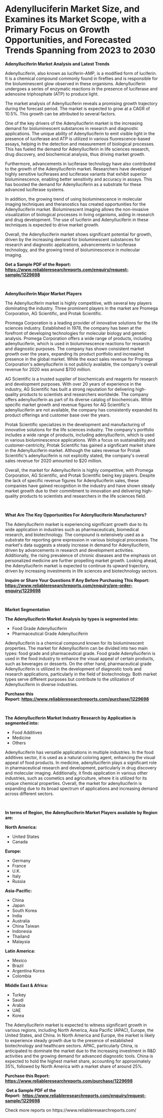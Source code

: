 <p><h1>Adenylluciferin Market Size, and Examines its Market Scope, with a Primary Focus on Growth Opportunities, and Forecasted Trends Spanning from 2023 to 2030</h1></p><p><strong>Adenylluciferin Market Analysis and Latest Trends</strong></p>
<p><p>Adenylluciferin, also known as luciferin-AMP, is a modified form of luciferin. It is a chemical compound commonly found in fireflies and is responsible for the bioluminescent glow observed in these organisms. Adenylluciferin undergoes a series of enzymatic reactions in the presence of luciferase and adenosine triphosphate (ATP) to produce light.</p><p>The market analysis of Adenylluciferin reveals a promising growth trajectory during the forecast period. The market is expected to grow at a CAGR of 10.5%. This growth can be attributed to several factors.</p><p>One of the key drivers of the Adenylluciferin market is the increasing demand for bioluminescent substances in research and diagnostic applications. The unique ability of Adenylluciferin to emit visible light in the presence of luciferase and ATP is utilized in various fluorescence-based assays, helping in the detection and measurement of biological processes. This has fueled the demand for Adenylluciferin in life sciences research, drug discovery, and biochemical analysis, thus driving market growth.</p><p>Furthermore, advancements in luciferase technology have also contributed to the growth of the Adenylluciferin market. Researchers have developed highly sensitive luciferases and luciferase variants that exhibit superior bioluminescence, enabling better sensitivity and accuracy in assays. This has boosted the demand for Adenylluciferin as a substrate for these advanced luciferase systems.</p><p>In addition, the growing trend of using bioluminescence in molecular imaging techniques and theranostics has created opportunities for the Adenylluciferin market. Bioluminescent imaging allows the non-invasive visualization of biological processes in living organisms, aiding in research and drug development. The use of luciferin and Adenylluciferin in these techniques is expected to drive market growth.</p><p>Overall, the Adenylluciferin market shows significant potential for growth, driven by the increasing demand for bioluminescent substances for research and diagnostic applications, advancements in luciferase technology, and the growing trend of bioluminescence in molecular imaging.</p></p>
<p><strong>Get a Sample PDF of the Report:&nbsp; <a href="https://www.reliableresearchreports.com/enquiry/request-sample/1229698">https://www.reliableresearchreports.com/enquiry/request-sample/1229698</a></strong></p>
<p>&nbsp;</p>
<p><strong>Adenylluciferin Major Market Players</strong></p>
<p><p>The Adenylluciferin market is highly competitive, with several key players dominating the industry. Three prominent players in the market are Promega Corporation, AG Scientific, and Protak Scientific. </p><p>Promega Corporation is a leading provider of innovative solutions for the life sciences industry. Established in 1978, the company has been at the forefront of developing technologies for molecular biology and genetic analysis. Promega Corporation offers a wide range of products, including adenylluciferin, which is used in bioluminescence reactions for research and diagnostic purposes. The company has shown consistent market growth over the years, expanding its product portfolio and increasing its presence in the global market. While the exact sales revenue for Promega Corporation's adenylluciferin is not publicly available, the company's overall revenue for 2020 was around $700 million.</p><p>AG Scientific is a trusted supplier of biochemicals and reagents for research and development purposes. With over 20 years of experience in the industry, AG Scientific has built a strong reputation for delivering high-quality products to scientists and researchers worldwide. The company offers adenylluciferin as part of its diverse catalog of biochemicals. While specific market growth and revenue figures for AG Scientific's adenylluciferin are not available, the company has consistently expanded its product offerings and customer base over the years.</p><p>Protak Scientific specializes in the development and manufacturing of innovative solutions for the life sciences industry. The company's portfolio includes a wide range of products, including adenylluciferin, which is used in various bioluminescence applications. With a focus on sustainability and customer-centricity, Protak Scientific has gained a significant market share in the Adenylluciferin market. Although the sales revenue for Protak Scientific's adenylluciferin is not explicitly stated, the company's overall sales revenue for 2020 amounted to $20 million.</p><p>Overall, the market for Adenylluciferin is highly competitive, with Promega Corporation, AG Scientific, and Protak Scientific being key players. Despite the lack of specific revenue figures for Adenylluciferin sales, these companies have gained recognition in the industry and have shown steady market growth due to their commitment to innovation and delivering high-quality products to scientists and researchers in the life sciences field.</p></p>
<p>&nbsp;</p>
<p><strong>What Are The Key Opportunities For Adenylluciferin Manufacturers?</strong></p>
<p><p>The Adenylluciferin market is experiencing significant growth due to its wide application in industries such as pharmaceuticals, biomedical research, and biotechnology. The compound is extensively used as a substrate for reporting gene expression in various biological processes. The market's data suggests a steady increase in demand for Adenylluciferin, driven by advancements in research and development activities. Additionally, the rising prevalence of chronic diseases and the emphasis on personalized medicine are further propelling market growth. Looking ahead, the Adenylluciferin market is expected to continue its upward trajectory, driven by increasing investments in life sciences and biotechnology sectors.</p></p>
<p><strong>Inquire or Share Your Questions If Any Before Purchasing This Report: <a href="https://www.reliableresearchreports.com/enquiry/pre-order-enquiry/1229698">https://www.reliableresearchreports.com/enquiry/pre-order-enquiry/1229698</a></strong></p>
<p>&nbsp;</p>
<p><strong>Market Segmentation</strong></p>
<p><strong>The Adenylluciferin Market Analysis by types is segmented into:</strong></p>
<p><ul><li>Food Grade Adenylluciferin</li><li>Pharmaceutical Grade Adenylluciferin</li></ul></p>
<p><p>Adenylluciferin is a chemical compound known for its bioluminescent properties. The market for Adenylluciferin can be divided into two main types: food grade and pharmaceutical grade. Food grade Adenylluciferin is used in the food industry to enhance the visual appeal of certain products, such as beverages or desserts. On the other hand, pharmaceutical grade Adenylluciferin is utilized in the development of diagnostic tools and research applications, particularly in the field of biotechnology. Both market types serve different purposes but contribute to the utilization of Adenylluciferin in diverse industries.</p></p>
<p><strong>Purchase this Report:&nbsp;<a href="https://www.reliableresearchreports.com/purchase/1229698">https://www.reliableresearchreports.com/purchase/1229698</a></strong></p>
<p>&nbsp;</p>
<p><strong>The Adenylluciferin Market Industry Research by Application is segmented into:</strong></p>
<p><ul><li>Food Additives</li><li>Medicine</li><li>Others</li></ul></p>
<p><p>Adenylluciferin has versatile applications in multiple industries. In the food additives sector, it is used as a natural coloring agent, enhancing the visual appeal of food products. In medicine, adenylluciferin plays a significant role in pharmaceutical research and development, particularly in drug discovery and molecular imaging. Additionally, it finds application in various other industries, such as cosmetics and agriculture, where it is utilized for its unique chemical properties. Overall, the market for adenylluciferin is expanding due to its broad spectrum of applications and increasing demand across different sectors.</p></p>
<p>&nbsp;</p>
<p><strong>In terms of Region, the Adenylluciferin Market Players available by Region are:</strong></p>
<p>
    <p> <strong> North America: </strong>
        <ul>
            <li>United States</li>
            <li>Canada</li>
        </ul>
        </p> 
    <p> <strong> Europe: </strong>
        <ul>
            <li>Germany</li>
            <li>France</li>
            <li>U.K.</li>
            <li>Italy</li>
            <li>Russia</li>
        </ul>
        </p> 
    <p> <strong> Asia-Pacific: </strong>
        <ul>
            <li>China</li>
            <li>Japan</li>
            <li>South Korea</li>
            <li>India</li>
            <li>Australia</li>
            <li>China Taiwan</li>
            <li>Indonesia</li>
            <li>Thailand</li>
            <li>Malaysia</li>
        </ul>
        </p> 
    <p> <strong> Latin America: </strong>
        <ul>
            <li>Mexico</li>
            <li>Brazil</li>
            <li>Argentina Korea</li>
            <li>Colombia</li>
        </ul>
        </p> 
    <p> <strong> Middle East & Africa: </strong>
        <ul>
            <li>Turkey</li>
            <li>Saudi</li>
            <li>Arabia</li>
            <li>UAE</li>
            <li>Korea</li>
        </ul>
    </p>
    </p>
<p><p>The Adenylluciferin market is expected to witness significant growth in various regions, including North America, Asia Pacific (APAC), Europe, the United States, and China. In North America and Europe, the market is likely to experience steady growth due to the presence of established biotechnology and healthcare sectors. APAC, particularly China, is anticipated to dominate the market due to the increasing investment in R&D activities and the growing demand for advanced diagnostic tools. China is expected to hold the highest market share, accounting for approximately 35%, followed by North America with a market share of around 25%.</p></p>
<p><strong>Purchase this Report: <a href="https://www.reliableresearchreports.com/purchase/1229698">https://www.reliableresearchreports.com/purchase/1229698</a></strong></p>
<p>&nbsp;<strong>Get a Sample PDF of the Report:&nbsp;&nbsp;<a href="https://www.reliableresearchreports.com/enquiry/request-sample/1229698">https://www.reliableresearchreports.com/enquiry/request-sample/1229698</a></strong></p>
<p><strong></strong></p>
<p>Check more reports on https://www.reliableresearchreports.com/</p>